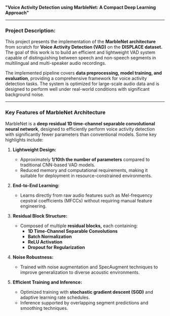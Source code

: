 **"Voice Activity Detection using MarbleNet: A Compact Deep Learning Approach"**

---

### **Project Description:**  

This project presents the implementation of the **MarbleNet architecture** from scratch for **Voice Activity Detection (VAD)** on the **DISPLACE dataset.** The goal of this work is to build an efficient and lightweight VAD system capable of distinguishing between speech and non-speech segments in multilingual and multi-speaker audio recordings.

The implemented pipeline covers **data preprocessing, model training, and evaluation**, providing a comprehensive framework for voice activity detection tasks. The system is optimized for large-scale audio data and is designed to perform well under real-world conditions with significant background noise.

---

### **Key Features of MarbleNet Architecture**  

MarbleNet is a **deep residual 1D time-channel separable convolutional neural network**, designed to efficiently perform voice activity detection with significantly fewer parameters than conventional models. Some key highlights include:

1. **Lightweight Design:**  
   - Approximately **1/10th the number of parameters** compared to traditional CNN-based VAD models.
   - Reduced memory and computational requirements, making it suitable for deployment in resource-constrained environments.

2. **End-to-End Learning:**  
   - Learns directly from raw audio features such as Mel-frequency cepstral coefficients (MFCCs) without requiring manual feature engineering.

3. **Residual Block Structure:**  
   - Composed of multiple **residual blocks,** each containing:
     - **1D Time-Channel Separable Convolutions**
     - **Batch Normalization**
     - **ReLU Activation**
     - **Dropout for Regularization**
   
4. **Noise Robustness:**  
   - Trained with noise augmentation and SpecAugment techniques to improve generalization to diverse acoustic environments.

5. **Efficient Training and Inference:**  
   - Optimized training with **stochastic gradient descent (SGD)** and adaptive learning rate schedules.
   - Inference supported by overlapping segment predictions and smoothing techniques.
